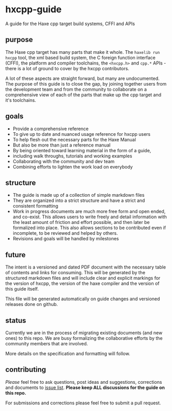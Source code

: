 # hxcpp-guide
A guide for the Haxe cpp target build systems, CFFI and APIs

## purpose

The Haxe cpp target has many parts that make it whole. The `haxelib run hxcpp` tool, the xml based build system, the C foreign function interface (CFFI), the platform and compiler toolchains, the `<hxcpp.h>` and `cpp.*` APIs - there is a lot of ground to cover by the hxcpp contributors.

A lot of these aspects are straight forward, but many are undocumented. 
The purpose of this guide is to close the gap, by joining together users from the development team and from the community to collaborate on a comprehensive view of each of the parts that make up the cpp target and it's toolchains. 

## goals

- Provide a comprehensive reference 
 - To give up to date and nuanced usage reference for hxcpp users
 - To help flesh out the necessary parts for the Haxe Manual 
- But also be more than just a reference manual
 - By being oriented toward learning material in the form of a guide,
 - including walk throughs, tutorials and working examples
- Collaborating with the community and dev team
 - Combining efforts to lighten the work load on everybody


## structure

- The guide is made up of a collection of simple markdown files 
- They are organized into a strict structure and have a strict and consistent formatting
- Work in progress documents are much more free form and open ended, and co-exist. This allows users to write freely and detail information with the least amount of friction and effort possible, and then later be formalized into place. This also allows sections to be contributed even if incomplete, to be reviewed and helped by others.
- Revisions and goals will be handled by milestones

## future
 
The intent is a versioned and dated PDF document with the necessary table of contents and links for consuming. This will be generated by the structured markdown files and will include clear and explicit markings for the version of hxcpp, the version of the haxe compiler and the version of this guide itself.

This file will be generated automatically on guide changes and versioned releases done on github.

## status

Currently we are in the process of migrating existing documents (and new ones) to this repo. We are busy formalizing the collaborative efforts by the community members that are involved.

More details on the specification and formatting will follow.

## contributing

_Please_ feel free to ask questions, post ideas and suggestions, corrections and documents to [issue list](https://github.com/snowkit/hxcpp-guide/issues). **Please keep ALL discussions for the guide on this repo.**

For submissions and corrections please feel free to submit a pull request. 
